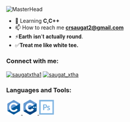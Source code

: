 
![MasterHead](https://github.com/SaugatSthaa/SaugatSthaa/tree/main)

- 📖 Learning **C,C++**
- 📫 How to reach me **crsaugat2@gmail.com**
- ⚡𝐄𝐚𝐫𝐭𝐡 𝐢𝐬𝐧'𝐭 𝐚𝐜𝐭𝐮𝐚𝐥𝐥𝐲 𝐫𝐨𝐮𝐧𝐝.
- ✅**Treat me like white tee.**


<h3 align="left">Connect with me:</h3>
<p align="left">
<a href="https://twitter.com/saugatxtha1" target="blank"><img align="center" src="https://raw.githubusercontent.com/rahuldkjain/github-profile-readme-generator/master/src/images/icons/Social/twitter.svg" alt="saugatxtha1" height="30" width="40" /></a>
<a href="https://instagram.com/saugat_xtha" target="blank"><img align="center" src="https://raw.githubusercontent.com/rahuldkjain/github-profile-readme-generator/master/src/images/icons/Social/instagram.svg" alt="saugat_xtha" height="30" width="40" /></a>
</p>

<h3 align="left">Languages and Tools:</h3>
<p align="left"> <a href="https://www.cprogramming.com/" target="_blank" rel="noreferrer"> <img src="https://raw.githubusercontent.com/devicons/devicon/master/icons/c/c-original.svg" alt="c" width="40" height="40"/> </a> <a href="https://www.w3schools.com/cpp/" target="_blank" rel="noreferrer"> <img src="https://raw.githubusercontent.com/devicons/devicon/master/icons/cplusplus/cplusplus-original.svg" alt="cplusplus" width="40" height="40"/> </a> <a href="https://www.photoshop.com/en" target="_blank" rel="noreferrer"> <img src="https://raw.githubusercontent.com/devicons/devicon/master/icons/photoshop/photoshop-line.svg" alt="photoshop" width="40" height="40"/> </a> </p>
